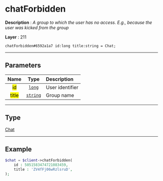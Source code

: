 # chatForbidden

**Description** : *A group to which the user has no access. E.g., because the user was kicked from the group*

**Layer** : 211

```tl
chatForbidden#6592a1a7 id:long title:string = Chat;
```

---

## Parameters

| Name | Type | Description |
| :---: | :---: | :--- |
| <mark>id</mark> | [`long`](type/long) | User identifier |
| <mark>title</mark> | [`string`](type/string) | Group name |

---

## Type

[Chat](type/Chat)

---

## Example

```php
$chat = $client->chatForbidden(
	id : 5051583474721083459,
	title : 'ZV4fFj06wRzlsruD',
);
```